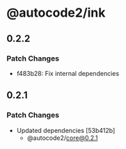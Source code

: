 # @autocode2/ink

## 0.2.2

### Patch Changes

- f483b28: Fix internal dependencies

## 0.2.1

### Patch Changes

- Updated dependencies [53b412b]
  - @autocode2/core@0.2.1

